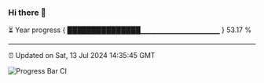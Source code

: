 ### Hi there 👋

⏳ Year progress { ███████████████▁▁▁▁▁▁▁▁▁▁▁▁▁▁▁ } 53.17 %

---

⏰ Updated on Sat, 13 Jul 2024 14:35:45 GMT

![Progress Bar CI](https://github.com/IshwaranRudhara/GIT-ACTION/workflows/Progress%20Bar%20CI/badge.svg)
